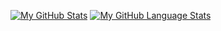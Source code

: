 [![My GitHub Stats](https://github-readme-stats.vercel.app/api/?username=CodeDeveloper3&count_private=true&theme=tokyonight&showicons=true)]()
[![My GitHub Language Stats](https://github-readme-stats.vercel.app/api/top-langs/?username=CodeDeveloper3&langs_count=5&theme=tokyonight)]()
